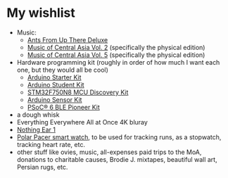# My wishlist

- Music:
  - [Ants From Up There Deluxe](https://shop.3hive.com/product/black-country-new-road-ants-from-up-there-deluxe-4xlp)
  - [Music of Central Asia Vol. 2](https://folkways.si.edu/academy-of-maqam/music-of-central-asia-vol-2-invisible-face-of-the-beloved-classical-of-the-tajiks-and-uzbeks/islamica-world/album/smithsonian) (specifically the physical edition)
  - [Music of Central Asia Vol. 5](https://folkways.si.edu/the-badakhshan-ensemble/music-of-central-asia-vol-5-song-and-dance-from-the-pamir-mountains/islamica-world/album/smithsonian) (specifically the physical edition)
- Hardware programming kit (roughly in order of how much I want each one, but they would all be cool)
  - [Arduino Starter Kit](https://store-usa.arduino.cc/collections/kits/products/arduino-starter-kit-multi-language)
  - [Arduino Student Kit](https://store-usa.arduino.cc/collections/kits/products/arduino-student-kit)
  - [STM32F750N8 MCU Discovery Kit](https://www.st.com/en/evaluation-tools/stm32f7508-dk.html)
  - [Arduino Sensor Kit](https://store-usa.arduino.cc/collections/kits/products/arduino-sensor-kit-bundle)
  - [PSoC® 6 BLE Pioneer Kit](https://www.mouser.com/ProductDetail/Cypress-Semiconductor/CY8CKIT-062-BLE?qs=gt1LBUVyoHk%252BnUEs%2FploKw%3D%3D)
- a dough whisk
- Everything Everywhere All at Once 4K bluray
- [Nothing Ear 1](https://us.nothing.tech/products/ear-1)
- [Polar Pacer smart watch](https://www.polar.com/us-en/pacer), to be used for tracking runs, as a stopwatch, tracking heart rate, etc.
- other stuff like ovies, music, all-expenses paid trips to the MoA, donations to charitable causes, Brodie J. mixtapes, beautiful wall art, Persian rugs, etc.

